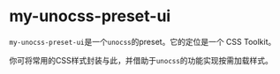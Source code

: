 # my-unocss-preset-ui

`my-unocss-preset-ui`是一个`unocss`的preset。它的定位是一个 CSS Toolkit。

你可将常用的CSS样式封装与此，并借助于`unocss`的功能实现按需加载样式。